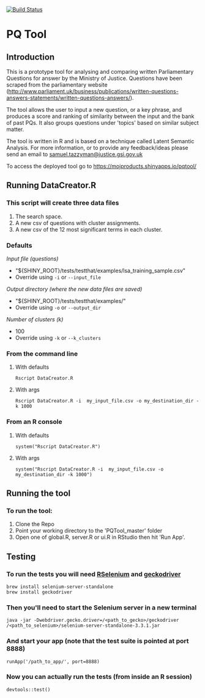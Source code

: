 [![Build Status](https://travis-ci.org/moj-analytical-services/PQTool.svg?branch=master)](https://travis-ci.org/moj-analytical-services/PQTool)

# PQ Tool
## Introduction
This is a prototype tool for analysing and comparing written Parliamentary Questions for answer by the Ministry of Justice. Questions have been scraped from the parliamentary website (http://www.parliament.uk/business/publications/written-questions-answers-statements/written-questions-answers/).

The tool allows the user to input a new question, or a key phrase, and produces a score and ranking of similarity between the input and the bank of past PQs. It also groups questions under 'topics' based on similar subject matter.

The tool is written in R and is based on a technique called Latent Semantic Analysis. For more information, or to provide any feedback/ideas please send an email to samuel.tazzyman@justice.gsi.gov.uk

To access the deployed tool go to https://mojproducts.shinyapps.io/pqtool/
## Running DataCreator.R
### This script will create three data files
1. The search space.
2. A new csv of questions with cluster assignments.
3. A new csv of the 12 most significant terms in each cluster.

### Defaults
*Input file (questions)*
* "${SHINY_ROOT}/tests/testthat/examples/lsa_training_sample.csv"
* Override using `-i` or `--input_file`

*Output directory (where the new data files are saved)*
* "${SHINY_ROOT}/tests/testthat/examples/"
* Override using `-o` or `--output_dir`

*Number of clusters (k)*
* 100
* Override using `-k` or `--k_clusters`

### From the command line
1. With defaults
    ```
    Rscript DataCreator.R
    ```
2. With args
    ```
    Rscript DataCreator.R -i  my_input_file.csv -o my_destination_dir -k 1000
    ```
  
### From an R console
1. With defaults
    ```
    system("Rscript DataCreator.R")
    ```
2. With args
    ```
    system("Rscript DataCreator.R -i  my_input_file.csv -o my_destination_dir -k 1000")
    ```

## Running the tool

### To run the tool:
1) Clone the Repo
2) Point your working directory to the 'PQTool_master' folder 
3) Open one of global.R, server.R or ui.R in RStudio then hit 'Run App'.

## Testing

### To run the tests you will need [RSelenium][1] and [geckodriver][2]

```
brew install selenium-server-standalone
brew install geckodriver
```

### Then you'll need to start the Selenium server in a new terminal

```
java -jar -Dwebdriver.gecko.driver=/<path_to_gecko>/geckodriver /<path_to_selenium>/selenium-server-standalone-3.3.1.jar
```

### And start your app (note that the test suite is pointed at port 8888)
```
runApp('/path_to_app/', port=8888)
```

### Now you can actually run the tests (from inside an R session)

```
devtools::test()
```

[1]: https://cran.r-project.org/web/packages/RSelenium/vignettes/RSelenium-basics.html
[2]: https://github.com/mozilla/geckodriver/
